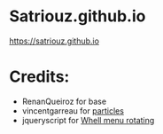 # Satriouz.github.io
https://satriouz.github.io

# Credits:
- RenanQueiroz for base
- vincentgarreau for [particles](https://vincentgarreau.com/particles.js)
- jqueryscript for [Whell menu rotating](https://www.jqueryscript.net/menu/Ferris-Wheel-style-Rotating-Menu-with-jQuery-CSS3.html)

